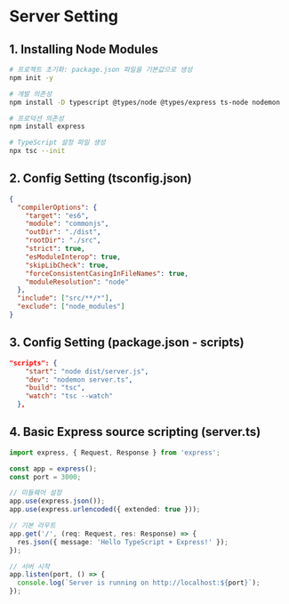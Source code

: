 # Server Setting

## 1. Installing Node Modules

```bash
# 프로젝트 초기화: package.json 파일을 기본값으로 생성
npm init -y 

# 개발 의존성
npm install -D typescript @types/node @types/express ts-node nodemon 

# 프로덕션 의존성
npm install express

# TypeScript 설정 파일 생성
npx tsc --init
```

## 2. Config Setting (tsconfig.json)

```json
{
  "compilerOptions": {
    "target": "es6",
    "module": "commonjs",
    "outDir": "./dist",
    "rootDir": "./src",
    "strict": true,
    "esModuleInterop": true,
    "skipLibCheck": true,
    "forceConsistentCasingInFileNames": true,
    "moduleResolution": "node"
  },
  "include": ["src/**/*"],
  "exclude": ["node_modules"]
}
```

## 3. Config Setting (package.json - scripts)

```json
"scripts": {
    "start": "node dist/server.js",
    "dev": "nodemon server.ts",
    "build": "tsc",
    "watch": "tsc --watch"
  },
```

## 4. Basic Express source scripting (server.ts)

```ts
import express, { Request, Response } from 'express';

const app = express();
const port = 3000;

// 미들웨어 설정
app.use(express.json());
app.use(express.urlencoded({ extended: true }));

// 기본 라우트
app.get('/', (req: Request, res: Response) => {
  res.json({ message: 'Hello TypeScript + Express!' });
});

// 서버 시작
app.listen(port, () => {
  console.log(`Server is running on http://localhost:${port}`);
});
```